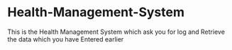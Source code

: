 # Health-Management-System
This is the Health Management System which ask you for log and  Retrieve the data which you have Entered earlier
